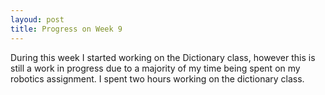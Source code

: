 ```yaml
---
layoud: post
title: Progress on Week 9 
---
```


During this week I started working on the Dictionary class, however this is still a work in progress due to a majority of my time being spent on my robotics assignment. I spent two hours working on the dictionary class.
